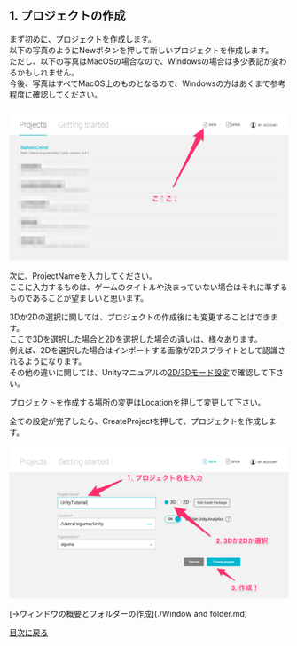 ## 1. プロジェクトの作成
まず初めに、プロジェクトを作成します。  
以下の写真のようにNewボタンを押して新しいプロジェクトを作成します。  
ただし、以下の写真はMacOSの場合なので、Windowsの場合は多少表記が変わるかもしれません。  
今後、写真はすべてMacOS上のものとなるので、Windowsの方はあくまで参考程度に確認してください。  

![pro1](../Images/make_project1.png)

次に、ProjectNameを入力してください。  
ここに入力するものは、ゲームのタイトルや決まっていない場合はそれに準ずるものであることが望ましいと思います。  

3Dか2Dの選択に関しては、プロジェクトの作成後にも変更することはできます。  
ここで3Dを選択した場合と2Dを選択した場合の違いは、様々あります。  
例えば、2Dを選択した場合はインポートする画像が2Dスプライトとして認識されるようになります。  
その他の違いに関しては、Unityマニュアルの[2D/3Dモード設定](https://docs.unity3d.com/jp/current/Manual/2DAnd3DModeSettings.html)で確認して下さい。  

プロジェクトを作成する場所の変更はLocationを押して変更して下さい。  

全ての設定が完了したら、CreateProjectを押して、プロジェクトを作成します。  

![pro2](../Images/make_project2.png)


[→ウィンドウの概要とフォルダーの作成](./Window and folder.md)

[目次に戻る](../../README.md)  
